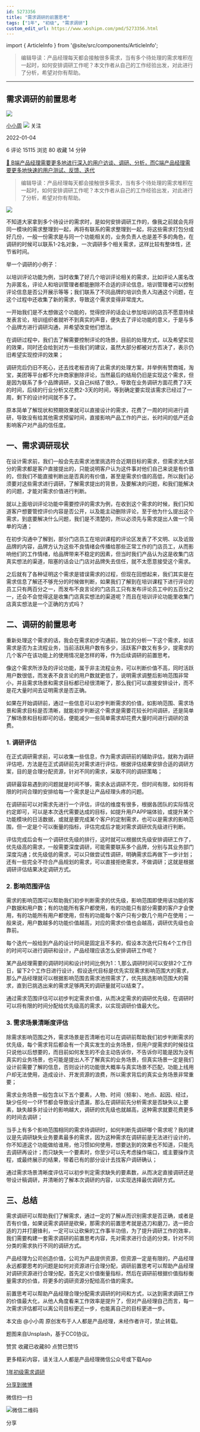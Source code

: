 ```yaml
---
id: 5273356
title: "需求调研的前置思考"
tags: ["1年", "初级", "需求调研"]
custom_edit_url: https://www.woshipm.com/pmd/5273356.html
---
```

import { ArticleInfo } from '@site/src/components/ArticleInfo';

<ArticleInfo
    author="小小周"
    authorLink="https://www.woshipm.com/u/956535"
    published="2022-01-04"
    views={15115}
    comments={6}
    collects={80}
/>

> 编辑导读：产品经理每天都会接触很多需求，当有多个待处理的需求堆积在一起时，如何安排调研工作呢？本文作者从自己的工作经验出发，对此进行了分析，希望对你有帮助。

---

## 需求调研的前置思考

[![](https://static.woshipm.com/WX_U_201909_20190925202614_5331.jpg?imageView2/1/w/72/h/72/q/100)](https://www.woshipm.com/u/956535)

[小小周](https://www.woshipm.com/u/956535) ![](https://static.woshipm.com/tag/1101_1@2x.png) 关注

2022-01-04

6 评论 15115 浏览 80 收藏 14 分钟

[🔗 B端产品经理需要更多地进行深入的用户访谈、调研、分析，而C端产品经理需要更多地快速的用户测试、反馈、迭代](https://ke.qidianla.com/courses/bcpm)

> 编辑导读：产品经理每天都会接触很多需求，当有多个待处理的需求堆积在一起时，如何安排调研工作呢？本文作者从自己的工作经验出发，对此进行了分析，希望对你有帮助。

![](https://image.woshipm.com/wp-files/2022/01/cOp3CnzshZgA4ZdzNw3h.jpg)

不知道大家拿到多个待设计的需求时，是如何安排调研工作的，像我之前就会先将同一模块的需求整理到一起，再将有联系的需求整理到一起，将这些需求打包分成好几份，一般一份需求是与同一个功能相关的，业务负责人也是差不多的角色，在调研的时候可以联系1-2名对象，一次调研多个相关需求，这样比较有整体性，还节省时间。

举一个调研的小例子：

以培训评论功能为例，当时收集了好几个培训评论相关的需求，比如评论人匿名改为非匿名，评论人和培训管理者都能删除不合适的评论信息，培训管理者可以控制评论信息是否公开展示等等；我们联系了不同品牌的培训负责人沟通这个问题，在这个过程中还收集了新的需求，导致这个需求变得非常庞大。

一开始我们是不太想做这个功能的，觉得控评的话会让参加培训的店员不愿意持续发表言论，培训组织者就听不到真实的声音，便失去了评论功能的意义，于是与多个品牌方进行调研沟通，并希望改变他们想法。

在调研过程中，我们去了解需要控制评论的场景，目前的处理方式，以及希望实现的效果，同时还会给到对方一些我们的建议，虽然大部分都被对方否决了，表示仍旧希望实现控评的效果；

调研完后仍旧不死心，还去找老板咨询了此需求的处理方案，并举例有赞商城，淘宝，美团等平台都不允许商家删除评论，当然最后的结局仍旧是实现这个需求，但是因为联系了多个品牌调研，又自己纠结了很久，导致在业务调研方面花费了3天的时间，后续的行业分析又花费2-3天的时间，等到确定要实现该需求已经过了一周，剩下的设计时间就不多了。

原本简单了解现状和预期效果就可以直接设计的需求，花费了一周的时间进行调研，导致没有给其他需求预留时间，直接影响产品工作的产出，长时间的低产还会影响客户对产品的信任度。

## 一、需求调研现状

在设计需求前，我们一般会先去需求池里挑选符合近期目标的需求，但需求池大部分的需求都是客户直接提出的，只能说明客户认为这件事对他们自己来说是有价值的，但我们不能直接判断出是否真的有价值，甚至是需求价值的高低，所以我们必须要对这些需求进行调研，了解需求提出的背景，及要解决的问题，和我们能解决的问题，才能对需求价值进行判断。

就以上面培训评论功能中需要控评的需求为例，在收到这个需求的时候，我们只知道客户想要管控评价内容是否公开，以及能主动删除评论，至于他为什么提出这个需求，到底要解决什么问题，我们是不清楚的，所以必须先与需求提出人做一个简单的沟通；

在初步沟通中了解到，部分门店员工在培训课程的评论区发表了不文明、以及诋毁品牌的内容，品牌方认为这些不良情绪会传播给那些正常工作的门店员工，从而影响他们的工作情绪，给品牌带来不稳定的因素，但当时我们产品认为这是收集门店真实想法的渠道，阻塞的话会让门店对品牌失去信任，就不太愿意接受这个需求。

之后就有了各种证明这个需求是错误需求的过程，但现在回想起来，我们其实是在需求信息了解还不够充分的时候做判断，如果我们了解到在培训课程下进行评论的员工只有两百分之一，而发布不良言论的门店员工只有发布评论员工中的五百分之一，还会不会觉得这是收集门店真实想法的渠道呢？而且在培训评论功能里收集门店真实想法是一个正确的方式吗？

## 二、调研的前置思考

重新处理这个需求的话，我会在需求初步沟通前，独立的分析一下这个需求，如该需求是否为主流程业务，当前活跃用户数有多少，活跃客户数又有多少，提需求的几个客户在该功能上的使用情况是怎样的等，作为后续调研的前置思考。

像这个需求所涉及的评论功能，属于非主流程业务，可以判断价值不高，同时活跃用户数很低，而发表不良言论的用户数就更低了，说明需求调整后影响范围非常小，并且需求场景和需求目标都已经很清晰了，那么我们可以直接安排设计，而不是花大量时间去证明需求是否正确。

如果在开始调研前，通过一些信息可以初步判断需求的价值，如影响范围、需求场景和需求目标是否清晰，就能初步判断这个需求是需要花较长时间调研，还是简单了解场景和目标即可的话，便能减少一些简单需求却花费大量时间进行调研的浪费。

### 1\. 调研评估

在正式调研需求前，可以收集一些信息，作为需求调研前的辅助评估，就称为调研评估吧，方法是在正式调研前先对需求进行评估，根据评估结果安排合适的调研方案，目的是合理分配资源，针对不同的需求，采取不同的调研策略；

调研最容易遇到的问题就是时间不够，需求永远调研不完，但时间有限，如何将有限的时间合理的安排给每一个需求是让产品经理头疼的问题。

在调研前可以对需求先进行一个评估，评估的维度有很多，根据各团队的实际情况约定即可，可以是本次迭代需要达成的目标，如提升用户APP端体验，或提升某个功能模块的日活数据，或就是要完成某个客户的定制需求，也可以是需求的影响范围，但一定是个可以衡量的指标，评估完成后才能对需求调研优先级进行判断。

评估完成后会有一个调研优先级的排行，这时就可以根据优先级安排调研工作了，优先级高的需求，一般需要深度调研，可能需要联系多个品牌，分别与其业务部门深度沟通；优先级低的需求，可以只做尝试性调研，明确需求后再做下一步计划；还有一些完全不符合产品规划的需求，可以直接拒绝需求，不做调研；这就是根据调研评估结果决定调研方式。

### 2\. 影响范围评估

需求的影响范围可以帮助我们初步判断需求的优先级，影响范围即使用该功能的客户数据和用户数；有的功能所有客户都使用，有的功能只有部分需要的客户才会使用，有的功能所有用户都使用，但有的功能每个客户只有少数几个用户在使用；一般来说，用户数越多的功能价值越高，对应的需求价值也会越高，调研优先级也会靠前。

每个迭代一般给到产品的设计时间是固定且不多的，假设本次迭代只有4个工作日的时间可以进行调研和设计，产品经理应该怎么安排调研工作呢？

某产品经理需要的调研时间和设计时间比例为1：1,那么调研时间可以安排2个工作日，留下2个工作日进行设计，假设迭代目标是优先实现需求影响范围大的需求，那么产品经理就可以根据影响范围去需求池捞需求了，优先挑选影响范围大的需求，直到已挑选出来的需求足够两天的调研量就可以结束了。

通过需求范围评估可以初步判定需求价值，从而决定需求的调研优先级，在调研时可以将有限的时间分配给优先级高的需求，以实现调研价值最大化。

### 3\. 需求场景清晰度评估

除需求影响范围之外，需求场景是否清晰也可以在调研前帮助我们初步判断需求的优先级，每个需求背后都会有一个真实发生的业务场景，但用户提需求的时候往往只说他以后想要的，而目前如何发生的不会主动告诉你，不告诉你可能是因为没有真实的业务场景，也可能是提出人不了解真实的业务场景，但真实场景一定是我们设计前需要了解的信息，否则设计的功能很大概率与真实场景不匹配，功能上线用户却无法使用，造成设计、开发资源的浪费，所以需求背后的真实业务场景非常重要；

需求业务场景一般包含以下五个要素，人物、时间（频率）、地点、起因、经过，缺少任何一个环节都会导致设计遗漏，那么在调研前先分析需求是否缺失以上要素，缺失越多对设计的影响越大，调研的优先级也就越高，这种需求就要花费更多的时间去调研；

当手上有多个影响范围相同的需求待调研时，如何判断先调研哪个需求呢？我的建议是先调研缺失业务要素最多的需求，因为这种需求在调研前是无法进行设计的，你不知道这个功能做给谁用，他习惯如何使用，想要达到的效果也不知道，只能先去调研再设计；而只缺失一个要素时，你至少可以先考虑操作端口，或主要操作流程，或最终展示的结果，带着已有的部分设计去找客户调研确认；

通过需求场景清晰度评估可以初步判定需求缺失的要素数，从而决定直接调研还是带设计稿调研，并清晰的了解本次调研的内容，以实现选择最优调研方式。

## 三、总结

需求调研可以帮助我们了解需求，通过一定的了解从而识别需求是否正确，或者是否有价值，如果说需求调研是砍柴，那需求的前置思考就是选刀和磨刀，选一把合适的刀并打磨锋利，一定可以让砍柴的工作事半功倍，为了提升调研工作的效率，我们需要构建一套需求调研的前置思考内容，先对需求进行合适的分类，针对不同分类的需求执行不同的调研方式。

产品经理为公司创造价值，公司为产品提供资源，但资源一定是有限的，产品经理永远都要思考的问题是如何对资源进行合理分配，调研前置思考可以帮助产品经理对调研资源进行合理分配，首先定义价值衡量指标，然后在调研前根据价值指标衡量需求的价值，将更多的调研资源分配给高价值的需求。

前置思考可以帮助产品经理合理分配需求调研的时间和方式，以达到需求调研工作的价值最大化，从他人角度看来工作效率是提升了，但对产品经理自己而言，每一次需求评估都可以离公司目标更近一步，也能离自己的目标更进一步。

本文由 @小小周 原创发布于人人都是产品经理，未经作者许可，禁止转载。

题图来自Unsplash，基于CC0协议。

赞赏 收藏已收藏80 点赞已赞15

更多精彩内容，请关注人人都是产品经理微信公众号或下载App

[1年](https://www.woshipm.com/tag/1%e5%b9%b4)[初级](https://www.woshipm.com/tag/%e5%88%9d%e7%ba%a7)[需求调研](https://www.woshipm.com/tag/%e9%9c%80%e6%b1%82%e8%b0%83%e7%a0%94)

[分享到微博](https://service.weibo.com/share/share.php?appkey=2775287854&title=需求调研的前置思考&url=https://www.woshipm.com/pmd/5273356.html&pic=https://image.woshipm.com/wp-files/2022/01/cOp3CnzshZgA4ZdzNw3h.jpg)

微信扫一扫

![微信二维码](https://api.pwmqr.com/qrcode/create/?url=https://www.woshipm.com/pmd/5273356.html)

分享